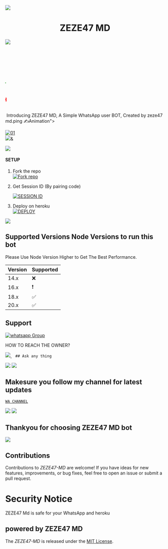 
<a><img src='https://i.imgur.com/LyHic3i.gif'/></a>
 <h1 align="center"> ZEZE47 MD </h1>


<a><img src='https://i.imgur.com/LyHic3i.gif'/></a>

 
<p align="center">
  <marquee behavior="scroll" direction="right">
    <h1 style="color:blue;">ZEZE47 MD</h1>
    <h2 style="color:green;">BEST WHATSAPP BOT</h2>
    <h3 style="color:red;">CREDIT BY MR ZEZE47 TECH</h3>
  </marquee>
</p>
<a><img 
<p align="center"> Introducing ZEZE47 MD, A Simple WhatsApp user BOT, Created by zeze47 md.ping ✍️Animation">
</p>

  <a href="https://ibb.co/N6NMDtn"><img src="https://files.catbox.moe/qddjrn.jpg" alt="01" border="0" /></a>                     
<a><img src='https://i.imgur.com/LyHic3i.gif'/>&</a> 



<a><img src='https://i.imgur.com/LyHic3i.gif'/></a>


#### SETUP

1. Fork the repo
    <br>
<a href='https://github.com/Zezeboy/ZEZE47-MD-V1/fork' target="_blank"><img alt='Fork repo' src='https://img.shields.io/badge/Fork Repo-100000?style=for-the-badge&logo=scan&logoColor=white&labelColor=black&color=black'/></a>



2. Get Session ID (By pairing code)
   > 
     <a href='https://alone-pairing-code.onrender.com/pair' target="_blank"><img alt='SESSION ID' src='https://img.shields.io/badge/Session_id-100000?style=for-the-badge&logo=scan&logoColor=white&labelColor=black&color=black'/></a>



3. Deploy on heroku
    <br>
<a href='https://dashboard.heroku.com/new?template=https://github.com/Zezeboy/ZEZE47-MD-V1' target="_blank"><img alt='DEPLOY' src='https://img.shields.io/badge/DEPLOY-100000?style=for-the-badge&logo=scan&logoColor=white&labelColor=black&color=black'/></a>

<a><img src='https://i.imgur.com/LyHic3i.gif'/></a>

   
## Supported Versions Node Versions to run this bot

Please Use Node Version Higher to Get The Best Performance.

| Version | Supported          |
| ------- | ------------------ |
| 14.x   | :x: |
| 16.x   | ❗                |
| 18.x   | :white_check_mark: |
| 20.x   | ✅                |

## Support 
<a href="https://whatsapp.com/channel/0029VaeRrcnADTOKzivM0S1r" target="_blank">
    <img alt="whatsapp Group" src="https://img.shields.io/badge/ Whatsapp Support Channel -25D366?style=for-the-badge&logo=whatsapp&logoColor=white" />
  </a>
</p>


HOW TO REACH THE OWNER? 
 
   
   <a href="https://wa.me+255682937675">
    <img src="https://img.shields.io/badge/WhatsApp-25D366?style=for-the-badge&logo=whatsapp&logoColor=white" />
  </a>&nbsp;&nbsp;
   <a

    ## Ask any thing
<a><img src='https://i.imgur.com/LyHic3i.gif'/></a>
<a><img src='https://i.imgur.com/LyHic3i.gif'/></a>



## Makesure you follow my channel for latest updates 
 [`WA CHANNEL`](https://whatsapp.com/channel/0029VaeRrcnADTOKzivM0S1r)



<a><img src='https://i.imgur.com/LyHic3i.gif'/></a>
<a><img src='https://i.imgur.com/LyHic3i.gif'/></a>
   
   
## Thankyou for choosing ZEZE47 MD bot 


<a><img src='https://i.imgur.com/LyHic3i.gif'/></a>

## Contributions


Contributions to *ZEZE47-MD* are welcome! If you have ideas for new features, improvements, or bug fixes, feel free to open an issue or submit a pull request.

# Security Notice
ZEZE47 Md is safe for your WhatsApp and heroku



## powered by ZEZE47 MD



The *ZEZE47-MD* is released under the [MIT License](https://opensource.org/licenses/MIT).

